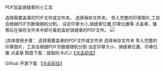 PDF加盖骑缝章的小工具

选择需要盖章的PDF文件或文件夹。 选择保存文件夹。 导入完整的印章图片,工具会根据PDF页数做随机分割。 设定印章大小,骑缝章位置,印章位置等 点盖章，骚等后在保存文件夹中即可看到盖好骑缝章的PDF文件。
<img src="https://tu.8380660.xyz/file/9301d598165e91fd44f3c.png">


[具体使用步骤：
选择需要盖章的PDF文件或文件夹
选择保存文件夹
导入完整的印章图片，工具会根据PDF页数做随机分割
设定印章大小、骑缝章位置、印章位置
点盖章
网盘下载：提取码:9JCJ【[点击前往](https://www.123pan.com/s/uqFmTd-3uXsH)】

Github 开源下载 【[点击前往](https://github.com/flytkgl/PDFQFZ)】